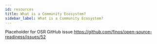 ```yaml
---
id: resources
title: What is a Community Ecosystem?
sidebar_label: What is a Community Ecosystem?
---
```


Placeholder for OSR GitHub issue https://github.com/finos/open-source-readiness/issues/52
